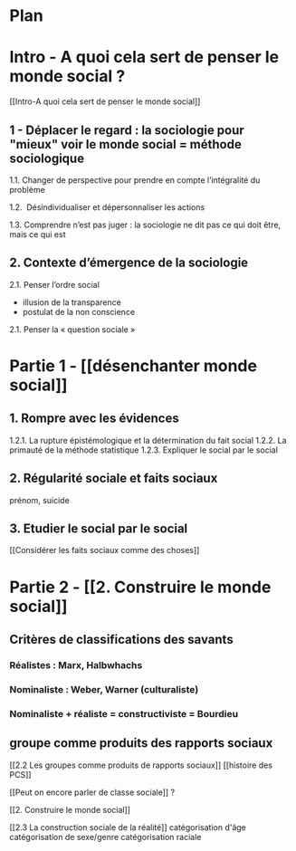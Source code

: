 # Plan 
# Intro - A quoi cela sert de penser le monde social ? 
[[Intro-A quoi cela sert de penser le monde social]]
## 1 - Déplacer le regard : la sociologie pour "mieux" voir le monde social = méthode sociologique
1.1. Changer de perspective pour prendre en compte l’intégralité du problème

1.2.  Désindividualiser et dépersonnaliser les actions

1.3. Comprendre n’est pas juger : la sociologie ne dit pas ce qui doit être, mais ce qui est
## 2. Contexte d’émergence de la sociologie
2.1. Penser l’ordre social
- illusion de la transparence
- postulat de la non conscience

2.1. Penser la « question sociale »

# Partie 1 - [[désenchanter monde social]]
## 1. Rompre avec les évidences
1.2.1. La rupture épistémologique et la détermination du fait social
1.2.2. La primauté de la méthode statistique
1.2.3. Expliquer le social par le social
## 2. Régularité sociale et faits sociaux
prénom, suicide
## 3. Etudier le social par le social
[[Considérer les faits sociaux comme des choses]]

# Partie 2 - [[2. Construire le monde social]]
## Critères de classifications des savants
### Réalistes : Marx, Halbwhachs
### Nominaliste : Weber, Warner (culturaliste)
### Nominaliste + réaliste = constructiviste = Bourdieu

## groupe comme produits des rapports sociaux
[[2.2 Les groupes comme produits de rapports sociaux]]
[[histoire des PCS]]

[[Peut on encore parler de classe sociale]] ?

[[2. Construire le monde social]]

[[2.3 La construction sociale de la réalité]]
catégorisation d'âge
catégorisation de sexe/genre
catégorisation raciale
